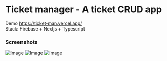 # Ticket manager - A ticket CRUD app
Demo https://ticket-man.vercel.app/  \
Stack: Firebase + Nextjs + Typescript

### Screenshots
![Image](https://user-images.githubusercontent.com/80537336/204395031-b670a67e-8167-45b9-827c-a7227f0c2b31.png)
![Image](https://user-images.githubusercontent.com/80537336/204395036-c8d914fc-5a52-4af8-8bae-c34ce799a158.png)
![Image](https://user-images.githubusercontent.com/80537336/204395026-b627c31f-cbbf-4178-8c1c-d0b9995e6695.png)

